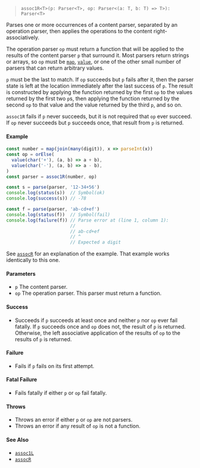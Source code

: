 <!--
 Copyright (c) 2020 Thomas J. Otterson
 
 This software is released under the MIT License.
 https://opensource.org/licenses/MIT
-->

> `assoc1R<T>(p: Parser<T>, op: Parser<(a: T, b: T) => T>): Parser<T>`

Parses one or more occurrences of a content parser, separated by an operation parser, then applies the operations to the content right-associatively.

The operation parser `op` must return a function that will be applied to the results of the content parser `p` that surround it. Most parsers return strings or arrays, so `op` must be [`map`](map.md), [`value`](value.md), or one of the other small number of parsers that can return arbitrary values.

`p` must be the last to match. If `op` succeeds but `p` fails after it, then the parser state is left at the location immediately after the last success of `p`. The result is constructed by applying the function returned by the first `op` to the values returned by the first two `p`s, then applying the function returned by the second `op` to that value and the value returned by the third `p`, and so on.

`assoc1R` fails if `p` never succeeds, but it is not required that `op` ever succeed. If `op` never succeeds but `p` succeeds once, that result from `p` is returned.

#### Example

```javascript
const number = map(join(many(digit)), x => parseInt(x))
const op = orElse(
  value(char('+'), (a, b) => a + b), 
  value(char('-'), (a, b) => a - b),
)
const parser = assoc1R(number, op)

const s = parse(parser, '12-34+56')
console.log(status(s))  // Symbol(ok)
console.log(success(s)) // -78

const f = parse(parser, 'ab-cd+ef')
console.log(status(f))  // Symbol(fail)
console.log(failure(f)) // Parse error at (line 1, column 1):
                        //
                        // ab-cd+ef
                        // ^
                        // Expected a digit
```

See [`assocR`](assocr.md) for an explanation of the example. That example works identically to this one.

#### Parameters

* `p` The content parser.
* `op` The operation parser. This parser must return a function.

#### Success

* Succeeds if `p` succeeds at least once and neither `p` nor `op` ever fail fatally. If `p` succeeds once and `op` does not, the result of `p` is returned. Otherwise, the left associative application of the results of `op` to the results of `p` is returned.

#### Failure

* Fails if `p` fails on its first attempt.

#### Fatal Failure

* Fails fatally if either `p` or `op` fail fatally.

#### Throws

* Throws an error if either `p` or `op` are not parsers.
* Throws an error if any result of `op` is not a function.

#### See Also

* [`assoc1L`](assoc1l.md)
* [`assocR`](assocr.md)